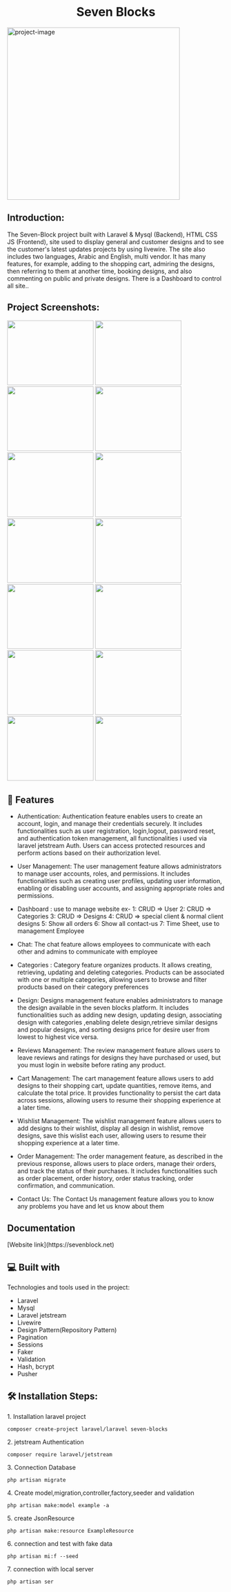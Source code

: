 <h1 align="center" id="title">Seven Blocks</span></h1>
<img src="https://github.com/yousifheikal/Seven-Block/assets/96316936/85e6cde3-541f-462d-b172-c2ac501086c9" alt="project-image" width="400"></p>


<h2>Introduction:</h2>
<p id="description">The Seven-Block project built with Laravel & Mysql (Backend), HTML CSS JS (Frontend), site used to display general and customer
designs and to see the customer's latest updates projects by
using livewire. The site also includes two languages,
Arabic and English, multi vendor. It has many features, for example,
adding to the shopping cart, admiring the designs,
then referring to them at another time, booking
designs, and also commenting on public and private
designs. There is a Dashboard to control all site..</p>

<h2>Project Screenshots:</h2>

<img src="https://github.com/yousifheikal/Seven-Block/assets/96316936/abc70a46-023e-451a-a49b-a6da65ae3d7b" width="200" height="150/">
<img src="https://github.com/yousifheikal/Seven-Block/assets/96316936/dacc973a-db1b-49e3-9591-fd44485a7ce7" width="200" height="150/">
<img src="https://github.com/yousifheikal/Seven-Block/assets/96316936/d300704d-133d-4b58-915f-28b32ab16ffe" width="200" height="150/">
<img src="https://github.com/yousifheikal/Seven-Block/assets/96316936/9cb75a94-89c9-4664-ae0f-2894ed626725" width="200" height="150/">

<img src="https://github.com/yousifheikal/Seven-Block/assets/96316936/1aefa3f4-b4a8-448a-a38d-706d564183a6" width="200" height="150/">
<img src="https://github.com/yousifheikal/Seven-Block/assets/96316936/462cceec-20ed-4be6-a32f-a4abe49501ce" width="200" height="150/">
<img src="https://github.com/yousifheikal/Seven-Block/assets/96316936/48bc387e-c211-4036-8931-3181c75b43ec" width="200" height="150/">
<img src="https://github.com/yousifheikal/Seven-Block/assets/96316936/a8b753b7-4d79-4045-8ae4-e85e43258c95" width="200" height="150/">
<img src="https://github.com/yousifheikal/Seven-Block/assets/96316936/7923b444-2697-4f48-a6c9-13bfbf93b908" width="200" height="150/">
<img src="https://github.com/yousifheikal/Seven-Block/assets/96316936/62d16559-c8e9-4a7f-9aa6-b6a38b59c24d" width="200" height="150/">
<img src="https://github.com/yousifheikal/Seven-Block/assets/96316936/d4820e74-bc05-4117-a14e-be1878d2a98b" width="200" height="150/">
<img src="https://github.com/yousifheikal/Seven-Block/assets/96316936/db0e8a9a-b7aa-48be-a532-94c118902395" width="200" height="150/">
<img src="https://github.com/yousifheikal/Seven-Block/assets/96316936/6584cd8f-1fb9-4423-9561-cbbe0b7b3c32" width="200" height="150/">
<img src="https://github.com/yousifheikal/Seven-Block/assets/96316936/cec17320-e2ce-4767-9e8a-280007101998" width="200" height="150/">


<h2>🧐 Features</h2>

* Authentication: Authentication feature enables users to create an account, login, and manage their credentials securely. It includes functionalities such as user registration, login,logout, password reset, and authentication token management, all functionalities i used via laravel jetstream Auth. Users can access protected resources and perform actions based on their authorization level.

* User Management: The user management feature allows administrators to manage user accounts, roles, and permissions. It includes functionalities such as creating user profiles, updating user information, enabling or disabling user accounts, and assigning appropriate roles and permissions.

* Dashboard : use to manage website 
ex-
1: CRUD => User
2: CRUD => Categories
3: CRUD => Designs
4: CRUD =>  special client & normal client designs
5: Show all orders
6: Show all contact-us
7: Time Sheet, use to management Employee

* Chat: The chat feature allows employees to communicate with each other and admins to communicate with employee

* Categories : Category feature organizes products. It allows creating, retrieving, updating and deleting categories. Products can be associated with one or multiple categories, allowing users to browse and filter products based on their category preferences

* Design: Designs management feature enables administrators to manage the design available in the seven blocks platform. It includes functionalities such as adding new design, updating design, associating design with categories ,enabling delete design,retrieve similar designs and popular designs, and sorting designs price for desire user from lowest to highest vice versa.

* Reviews Management: The review management feature allows users to leave reviews and ratings for designs they have purchased or used, but you must login in website before rating any product.

* Cart Management: The cart management feature allows users to add designs to their shopping cart, update quantities, remove items, and calculate the total price. It provides functionality to persist the cart data across sessions, allowing users to resume their shopping experience at a later time.

* Wishlist Management: The wishlist management feature allows users to add designs to their wishlist, display all design in wishlist, remove designs, save this wislist each user, allowing users to resume their shopping experience at a later time.

* Order Management: The order management feature, as described in the previous response, allows users to place orders, manage their orders, and track the status of their purchases. It includes functionalities such as order placement, order history, order status tracking, order confirmation, and communication.

* Contact Us: The Contact Us management feature allows you to know any problems you have and let us know about them


<h2> Documentation</h2>
[Website link](https://sevenblock.net)

<h2>💻 Built with</h2>

Technologies and tools used in the project:

*   Laravel 
*   Mysql
*   Laravel jetstream
*   Livewire
*   Design Pattern(Repository Pattern)
*   Pagination
*   Sessions
*   Faker
*   Validation
*   Hash, bcrypt
*   Pusher

<h2>🛠️ Installation Steps:</h2>

<p>1. Installation laravel project</p>

```
composer create-project laravel/laravel seven-blocks
```

<p>2. jetstream Authentication </p>

```
composer require laravel/jetstream

```

<p>3. Connection Database</p>

```
php artisan migrate
```

<p>4. Create model,migration,controller,factory,seeder and validation</p>

```
php artisan make:model example -a
```

<p>5. create JsonResource</p>

```
php artisan make:resource ExampleResource
```

<p>6. connection and test with fake data</p>

```
php artisan mi:f --seed
```

<p>7. connection with local server</p>

```
php artisan ser
```
